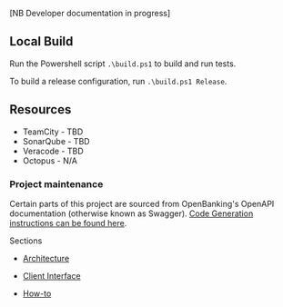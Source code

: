 [NB Developer documentation in progress]

## Local Build

Run the Powershell script ``.\build.ps1`` to build and run tests.

To build a release configuration, run ``.\build.ps1 Release``.

## Resources

* TeamCity - TBD
* SonarQube - TBD
* Veracode - TBD
* Octopus - N/A

### Project maintenance

Certain parts of this project are sourced from OpenBanking's OpenAPI documentation (otherwise known as Swagger). [Code Generation instructions can be found here](CodeGen.md).

Sections

* [Architecture](architecture/README.MD)

* [Client Interface](architecture/client_interface/README.md)

* [How-to](how-to/README.md)

